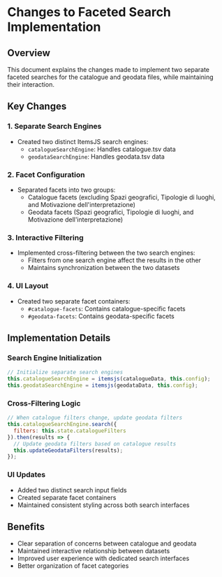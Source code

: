 # Changes to Faceted Search Implementation

## Overview
This document explains the changes made to implement two separate faceted searches for the catalogue and geodata files, while maintaining their interaction.

## Key Changes

### 1. Separate Search Engines
- Created two distinct ItemsJS search engines:
  - `catalogueSearchEngine`: Handles catalogue.tsv data
  - `geodataSearchEngine`: Handles geodata.tsv data

### 2. Facet Configuration
- Separated facets into two groups:
  - Catalogue facets (excluding Spazi geografici, Tipologie di luoghi, and Motivazione dell'interpretazione)
  - Geodata facets (Spazi geografici, Tipologie di luoghi, and Motivazione dell'interpretazione)

### 3. Interactive Filtering
- Implemented cross-filtering between the two search engines:
  - Filters from one search engine affect the results in the other
  - Maintains synchronization between the two datasets

### 4. UI Layout
- Created two separate facet containers:
  - `#catalogue-facets`: Contains catalogue-specific facets
  - `#geodata-facets`: Contains geodata-specific facets

## Implementation Details

### Search Engine Initialization
```javascript
// Initialize separate search engines
this.catalogueSearchEngine = itemsjs(catalogueData, this.config);
this.geodataSearchEngine = itemsjs(geodataData, this.config);
```

### Cross-Filtering Logic
```javascript
// When catalogue filters change, update geodata filters
this.catalogueSearchEngine.search({
  filters: this.state.catalogueFilters
}).then(results => {
  // Update geodata filters based on catalogue results
  this.updateGeodataFilters(results);
});
```

### UI Updates
- Added two distinct search input fields
- Created separate facet containers
- Maintained consistent styling across both search interfaces

## Benefits
- Clear separation of concerns between catalogue and geodata
- Maintained interactive relationship between datasets
- Improved user experience with dedicated search interfaces
- Better organization of facet categories
